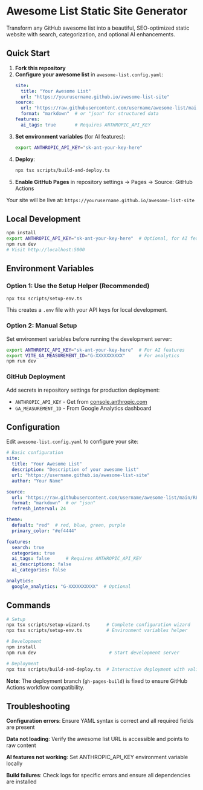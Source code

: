 # Awesome List Static Site Generator

Transform any GitHub awesome list into a beautiful, SEO-optimized static website with search, categorization, and optional AI enhancements.

## Quick Start

1. **Fork this repository**
2. **Configure your awesome list** in `awesome-list.config.yaml`:
   ```yaml
   site:
     title: "Your Awesome List"
     url: "https://yourusername.github.io/awesome-list-site"
   source:
     url: "https://raw.githubusercontent.com/username/awesome-list/main/README.md"
     format: "markdown"  # or "json" for structured data
   features:
     ai_tags: true       # Requires ANTHROPIC_API_KEY
   ```
3. **Set environment variables** (for AI features):
   ```bash
   export ANTHROPIC_API_KEY="sk-ant-your-key-here"
   ```
4. **Deploy**:
   ```bash
   npx tsx scripts/build-and-deploy.ts
   ```
5. **Enable GitHub Pages** in repository settings → Pages → Source: GitHub Actions

Your site will be live at: `https://yourusername.github.io/awesome-list-site`

## Local Development

```bash
npm install
export ANTHROPIC_API_KEY="sk-ant-your-key-here"  # Optional, for AI features
npm run dev
# Visit http://localhost:5000
```

## Environment Variables

### Option 1: Use the Setup Helper (Recommended)

```bash
npx tsx scripts/setup-env.ts
```

This creates a `.env` file with your API keys for local development.

### Option 2: Manual Setup

Set environment variables before running the development server:

```bash
export ANTHROPIC_API_KEY="sk-ant-your-key-here"  # For AI features
export VITE_GA_MEASUREMENT_ID="G-XXXXXXXXXX"     # For analytics
npm run dev
```

### GitHub Deployment

Add secrets in repository settings for production deployment:
- `ANTHROPIC_API_KEY` - Get from [console.anthropic.com](https://console.anthropic.com)
- `GA_MEASUREMENT_ID` - From Google Analytics dashboard

## Configuration

Edit `awesome-list.config.yaml` to configure your site:

```yaml
# Basic configuration
site:
  title: "Your Awesome List"
  description: "Description of your awesome list"
  url: "https://username.github.io/awesome-list-site"
  author: "Your Name"

source:
  url: "https://raw.githubusercontent.com/username/awesome-list/main/README.md"
  format: "markdown"  # or "json"
  refresh_interval: 24

theme:
  default: "red"  # red, blue, green, purple
  primary_color: "#ef4444"

features:
  search: true
  categories: true
  ai_tags: false      # Requires ANTHROPIC_API_KEY
  ai_descriptions: false
  ai_categories: false

analytics:
  google_analytics: "G-XXXXXXXXXX"  # Optional
```

## Commands

```bash
# Setup
npx tsx scripts/setup-wizard.ts      # Complete configuration wizard
npx tsx scripts/setup-env.ts         # Environment variables helper

# Development
npm install
npm run dev                           # Start development server

# Deployment  
npx tsx scripts/build-and-deploy.ts  # Interactive deployment with validation
```

**Note**: The deployment branch (`gh-pages-build`) is fixed to ensure GitHub Actions workflow compatibility.

## Troubleshooting

**Configuration errors**: Ensure YAML syntax is correct and all required fields are present

**Data not loading**: Verify the awesome list URL is accessible and points to raw content

**AI features not working**: Set ANTHROPIC_API_KEY environment variable locally

**Build failures**: Check logs for specific errors and ensure all dependencies are installed